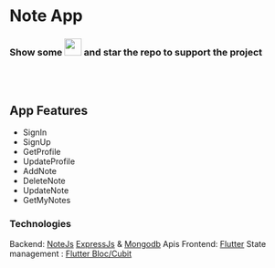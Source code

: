 # Note App

### Show some  <img src="https://github.githubassets.com/images/icons/emoji/unicode/2764.png" width="30" height="30" /> and star the repo to support the project

<br/>  
<br />  




## App Features
- SignIn
- SignUp
- GetProfile
- UpdateProfile
- AddNote
- DeleteNote
- UpdateNote
- GetMyNotes

### Technologies
Backend: [NoteJs](https://nodejs.org/en) [ExpressJs](https://expressjs.com) & [Mongodb](https://www.mongodb.com) Apis
Frontend: [Flutter](https://flutter.dev)
State management : [Flutter Bloc/Cubit](https://pub.dev/packages/flutter_bloc)
